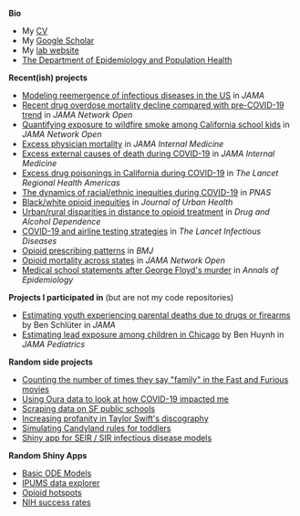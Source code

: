 <!--
### About me
**mkiang/mkiang** is a ✨ _special_ ✨ repository because its `README.md` (this file) appears on your GitHub profile.
-->

**Bio**
- My [CV](https://mathewkiang.com/assets/mkiangcv.pdf)
- My [Google Scholar](https://scholar.google.com/citations?user=eD9_J3wAAAAJ&hl=en)
- My [lab website](https://kianglab.com)
- [The Department of Epidemiology and Population Health](https://med.stanford.edu/epidemiology-dept.html)

**Recent(ish) projects**

- [Modeling reemergence of infectious diseases in the US](https://github.com/mkiang/modeling_reemergence) in _JAMA_
- [Recent drug overdose mortality decline compared with pre-COVID-19 trend](https://github.com/mkiang/drug_mortality_2023) in _JAMA Network Open_
- [Quantifying exposure to wildfire smoke among California school kids](https://github.com/mkiang/wildfires_school_exposure) in _JAMA Network Open_
- [Excess physician mortality](https://github.com/mkiang/excess_physician_mortality) in _JAMA Internal Medicine_
- [Excess external causes of death during COVID-19](https://github.com/mkiang/excess_external_deaths) in _JAMA Internal Medicine_
- [Excess drug poisonings in California during COVID-19](https://github.com/mkiang/excess_drug_overdoses) in _The Lancet Regional Health Americas_
- [The dynamics of racial/ethnic inequities during COVID-19](https://github.com/mkiang/dynamic_inequality) in _PNAS_
- [Black/white opioid inequities](https://github.com/mkiang/opioid_inequities) in _Journal of Urban Health_
- [Urban/rural disparities in distance to opioid treatment](https://github.com/mkiang/opioid_treatment_distance) in _Drug and Alcohol Dependence_
- [COVID-19 and airline testing strategies](https://github.com/mkiang/airline_testing_strategies) in _The Lancet Infectious Diseases_
- [Opioid prescribing patterns](https://github.com/mkiang/disproportionate_prescribing) in _BMJ_
- [Opioid mortality across states](https://github.com/mkiang/opioid_geographic) in _JAMA Network Open_
- [Medical school statements after George Floyd's murder](https://github.com/mkiang/statement_analysis) in _Annals of Epidemiology_

**Projects I participated in** (but are not my code repositories)
- [Estimating youth experiencing parental deaths due to drugs or firearms](https://github.com/benjisamschlu/parental_deaths) by Ben Schlüter in _JAMA_
- [Estimating lead exposure among children in Chicago](https://github.com/benhuynh/chicagoLeadExposure) by Ben Huynh in _JAMA Pediatrics_

**Random side projects**
- [Counting the number of times they say "family" in the Fast and Furious movies](https://github.com/mkiang/fast_furious_family/)
- [Using Oura data to look at how COVID-19 impacted me](https://github.com/mkiang/covid_self)
- [Scraping data on SF public schools](https://github.com/mkiang/scrape_sf_schools)
- [Increasing profanity in Taylor Swift's discography](https://github.com/mkiang/students_tay_distribution)
- [Simulating Candyland rules for toddlers](https://github.com/mkiang/candyland_analysis)
- [Shiny app for SEIR / SIR infectious disease models](https://github.com/mkiang/DiseaseDynamics)

**Random Shiny Apps**
- [Basic ODE Models](https://mkiang.shinyapps.io/DiseaseDynamics/)
- [IPUMS data explorer](https://mkiang.shinyapps.io/PrEligibles/)
- [Opioid hotspots](https://sanjaybasu.shinyapps.io/opioid_geographic/)
- [NIH success rates](https://apps.mathewkiang.com/nih_success_rates/)
